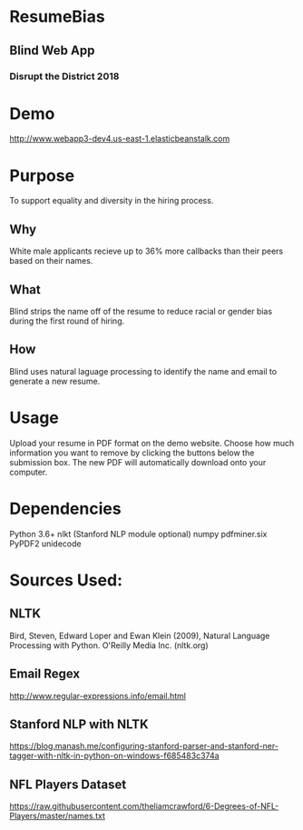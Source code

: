 # **ResumeBias**
## Blind Web App
### Disrupt the District 2018

# Demo
http://www.webapp3-dev4.us-east-1.elasticbeanstalk.com

# Purpose
To support equality and diversity in the hiring process.

## Why
White male applicants recieve up to 36% more callbacks than their peers based on their names.

## What
Blind strips the name off of the resume to reduce racial or gender bias during the first round of hiring.

## How
Blind uses natural laguage processing to identify the name and email to generate a new resume.

# Usage
Upload your resume in PDF format on the demo website. Choose how much information you want to remove by clicking the buttons below the submission box. The new PDF will automatically download onto your computer.

# Dependencies
Python 3.6+
nlkt (Stanford NLP module optional)
numpy
pdfminer.six
PyPDF2
unidecode

# Sources Used:

## NLTK
Bird, Steven, Edward Loper and Ewan Klein (2009), Natural Language Processing with Python. O'Reilly Media Inc. (nltk.org)

## Email Regex
http://www.regular-expressions.info/email.html

## Stanford NLP with NLTK
https://blog.manash.me/configuring-stanford-parser-and-stanford-ner-tagger-with-nltk-in-python-on-windows-f685483c374a

## NFL Players Dataset
https://raw.githubusercontent.com/theliamcrawford/6-Degrees-of-NFL-Players/master/names.txt
